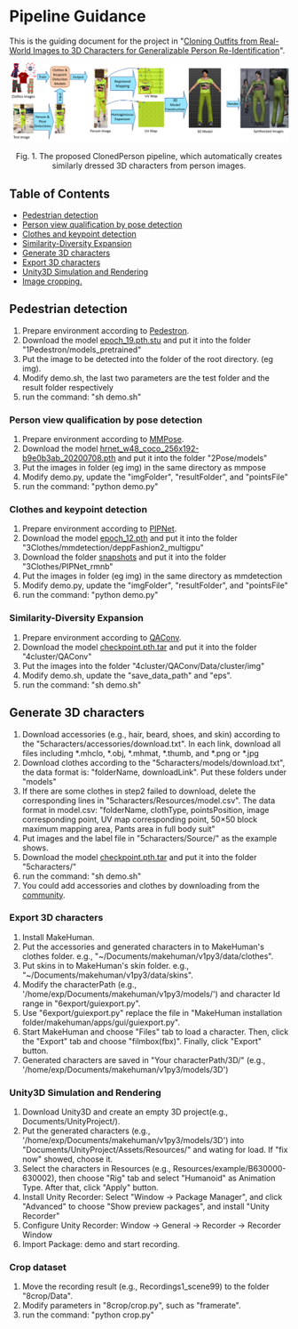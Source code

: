 # Pipeline Guidance
This is the guiding document for the project in "[Cloning Outfits from Real-World Images to 3D Characters for Generalizable Person Re-Identification](https://arxiv.org/pdf/2204.02611.pdf)". 

<p align="center"><img width=700 src="../img/pipeline.png"></p>
<p align="center">Fig. 1. The proposed ClonedPerson pipeline, which automatically creates similarly dressed 3D characters from person images.</p>

## Table of Contents

- [Pedestrian detection](#pedestrian-detection)
- [Person view qualification by pose detection](#pose-detection)
- [Clothes and keypoint detection](#clothes-detection)
- [Similarity-Diversity Expansion](#cluster)
- [Generate 3D characters](#characters)
- [Export 3D characters](#characters)
- [Unity3D Simulation and Rendering](#rendering)
- [Image cropping.](#cropping)

## Pedestrian detection

1. Prepare environment according to [Pedestron](https://github.com/hasanirtiza/Pedestron/blob/master/INSTALL.md).
2. Download the model [epoch_19.pth.stu](https://drive.google.com/file/d/1Cw9loOUBhLJ4HYcw298V3ozfxON3ZOFN/view?usp=sharing) and put it into the folder "1Pedestron/models_pretrained"
3. Put the image to be detected into the folder of the root directory. (eg img).
4. Modify demo.sh, the last two parameters are the test folder and the result folder respectively
5. run the command: "sh demo.sh"

### Person view qualification by pose detection

1. Prepare environment according to [MMPose](https://github.com/open-mmlab/mmpose/blob/master/docs/en/install.md).
2. Download the model [hrnet_w48_coco_256x192-b9e0b3ab_20200708.pth](https://drive.google.com/file/d/1TpnPTXITd9q6Dz7xCDBvdgU7d-L55ndM/view?usp=sharing) and put it into the folder "2Pose/models"
3. Put the images in folder (eg img) in the same directory as mmpose
4. Modify demo.py, update the "imgFolder", "resultFolder", and "pointsFile"
5. run the command: "python demo.py"

### Clothes and keypoint detection

1. Prepare environment according to [PIPNet](https://github.com/jhb86253817/PIPNet).
2. Download the model [epoch_12.pth](https://drive.google.com/file/d/14V2olxULzVo5b7iUAip3t8UQqjvM8E6M/view?usp=sharing) and put it into the folder "3Clothes/mmdetection/deppFashion2_multigpu"
3. Download the folder [snapshots](https://drive.google.com/drive/folders/17Qbkc0W3-0S_cMMkNvMWnWBEJ_tmJK8Y?usp=sharing) and put it into the folder "3Clothes/PIPNet_rmnb"
4. Put the images in folder (eg img) in the same directory as mmdetection
5. Modify demo.py, update the "imgFolder", "resultFolder", and "pointsFile"
6. run the command: "python demo.py"

### Similarity-Diversity Expansion

1. Prepare environment according to [QAConv](https://github.com/ShengcaiLiao/QAConv).
2. Download the model [checkpoint.pth.tar](https://drive.google.com/file/d/1YH9k_xLRCfPv5EQcyLQWBE6xuUytk0Wa/view?usp=sharing) and put it into the folder "4cluster/QAConv"
3. Put the images into the folder "4cluster/QAConv/Data/cluster/img"
4. Modify demo.sh, update the "save_data_path" and "eps".
5. run the command: "sh demo.sh"

## Generate 3D characters

1. Download accessories (e.g., hair, beard, shoes, and skin) according to the "5characters/accessories/download.txt". In each link, download all files including *.mhclo, *.obj, *.mhmat, *.thumb, and *.png or *.jpg
2. Download clothes according to the "5characters/models/download.txt", the data format is: "folderName, downloadLink". Put these folders under "models"
3. If there are some clothes in step2 failed to download, delete the corresponding lines in "5characters/Resources/model.csv". The data format in model.csv: "folderName, clothType, pointsPosition, image corresponding point, UV map corresponding point, 50×50 block maximum mapping area, Pants area in full body suit"
4. Put images and the label file in "5characters/Source/" as the example shows.
5. Download the model [checkpoint.pth.tar](https://drive.google.com/file/d/1YH9k_xLRCfPv5EQcyLQWBE6xuUytk0Wa/view?usp=sharing) and put it into the folder "5characters/"
6. run the command: "sh demo.sh"
7. You could add accessories and clothes by downloading from the [community](http://www.makehumancommunity.org/content/user_contributed_assets.html).

### Export 3D characters

1. Install MakeHuman.
2. Put the accessories and generated characters in to MakeHuman's clothes folder. e.g., "~/Documents/makehuman/v1py3/data/clothes".
3. Put skins in to MakeHuman's skin folder. e.g., "~/Documents/makehuman/v1py3/data/skins".
4. Modify the characterPath (e.g., '/home/exp/Documents/makehuman/v1py3/models/') and character Id range in "6export/guiexport.py".
5. Use "6export/guiexport.py" replace the file in "MakeHuman installation folder/makehuman/apps/gui/guiexport.py".
6. Start MakeHuman and choose "Files" tab to load a character. Then, click the "Export" tab and choose "filmbox(fbx)". Finally, click "Export" button.
7. Generated characters are saved in "Your characterPath/3D/" (e.g., '/home/exp/Documents/makehuman/v1py3/models/3D')

### Unity3D Simulation and Rendering

1. Download Unity3D and create an empty 3D project(e.g., Documents/UnityProject/).
2. Put the generated characters (e.g., '/home/exp/Documents/makehuman/v1py3/models/3D') into "Documents/UnityProject/Assets/Resources/" and wating for load. If "fix now" showed, choose it.
3. Select the characters in Resources (e.g., Resources/example/B630000-630002), then choose "Rig" tab and select "Humanoid" as Animation Type. After that, click "Apply" button.
4. Install Unity Recorder: Select "Window -> Package Manager", and click "Advanced" to choose "Show preview packages", and install "Unity Recorder"
5. Configure Unity Recorder: Window -> General -> Recorder -> Recorder Window
6. Import Package: demo and start recording.

### Crop dataset

1. Move the recording result (e.g., Recordings1_scene99) to the folder "8crop/Data".
2. Modify parameters in "8crop/crop.py", such as "framerate".
3. run the command: "python crop.py"

